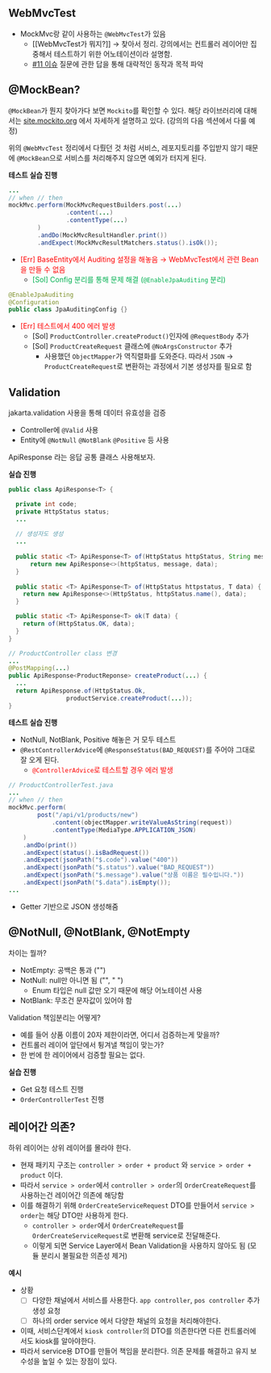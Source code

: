 ## WebMvcTest

- MockMvc랑 같이 사용하는 `@WebMvcTest`가 있음
    - [[WebMvcTest가 뭐지?]] → 찾아서 정리. 강의에서는 컨트롤러 레이어만 집중해서 테스트하기 위한 어노테이션이라 설명함.
    - [\#11 이슈](https://github.com/Keep-Going-Web-Study/BE-Spring-Test-Guide/issues/11) 질문에 관한 답을 통해 대략적인 동작과 목적 파악


## @MockBean?

`@MockBean`가 뭔지 찾아가다 보면 `Mockito`를 확인할 수 있다. 해당 라이브러리에 대해서는 [site.mockito.org](site.mockito.org) 에서 자세하게 설명하고 있다. (강의의 다음 섹션에서 다룰 예정)

위의 `@WebMvcTest` 정리에서 다뤘던 것 처럼 서비스, 레포지토리를 주입받지 않기 때문에 `@MockBean`으로 서비스를 처리해주지 않으면 예외가 터지게 된다.


**테스트 실습 진행**
```java
...
// when // then
mockMvc.perform(MockMvcRequestBuilders.post(...)
                .content(...)
                .contentType(...)
        )
        .andDo(MockMvcResultHandler.print())
        .andExpect(MockMvcResultMatchers.status().isOk());
```

- <font color="#ff0000">[Err] BaseEntity에서 Auditing 설정을 해놓음 → WebMvcTest에서 관련 Bean을 만들 수 없음</font>
    - <font color="#00b050">[Sol] Config 분리를 통해 문제 해결 (`@EnableJpaAuditing` 분리)</font>

```java
@EnableJpaAuditing
@Configuration
public class JpaAuditingConfig {}
```

- <font color="#ff0000">[Err] 테스트에서 400 에러 발생</font>
    - [Sol] `ProductController.createProduct()`인자에 `@RequestBody` 추가
    - [Sol] `ProductCreateRequest` 클래스에 `@NoArgsConstructor` 추가
        - 사용했던 `ObjectMapper`가 역직렬화를 도와준다. 따라서 
          `JSON` → `ProductCreateRequest`로 변환하는 과정에서 기본 생성자를 필요로 함


## Validation

jakarta.validation 사용을 통해 데이터 유효성을 검증
- Controller에 `@Valid` 사용
- Entity에 `@NotNull` `@NotBlank` `@Positive` 등 사용

ApiResponse 라는 응답 공통 클래스 사용해보자.

**실습 진행**
```java
public class ApiResponse<T> {

  private int code;
  private HttpStatus status;
  ...
  
  // 생성자도 생성
  ...
  
  public static <T> ApiResponse<T> of(HttpStatus httpStatus, String message, T data) {
      return new ApiResponse<>(httpStatus, message, data);
  }
  
  public static <T> ApiResponse<T> of(HttpStatus httpstatus, T data) {
    return new ApiResponse<>(HttpStatus, httpStatus.name(), data);
  }

  public static <T> ApiResponse<T> ok(T data) {
    return of(HttpStatus.OK, data);
  }
}
```

```java
// ProductController class 변경
...
@PostMapping(...)
public ApiResponse<ProductReponse> createProduct(...) {
  ...
  return ApiResponse.of(HttpStatus.Ok,
                productService.createProduct(...));
}
```

**테스트 실습 진행**
- NotNull, NotBlank, Positive 해놓은 거 모두 테스트
- `@RestControllerAdvice`에 `@ResponseStatus(BAD_REQUEST)`를 주어야 그대로 잘 오게 된다.
    - <font color="#ff0000">`@ControllerAdvice`로 테스트할 경우 에러 발생</font>

```java
// ProductControllerTest.java
...
// when // then
mockMvc.perform(
        post("/api/v1/products/new")
            .content(objectMapper.writeValueAsString(request))
            .contentType(MediaType.APPLICATION_JSON)
    )
    .andDo(print())
    .andExpect(status().isBadRequest())
    .andExpect(jsonPath("$.code").value("400"))
    .andExpect(jsonPath("$.status").value("BAD_REQUEST"))
    .andExpect(jsonPath("$.message").value("상품 이름은 필수입니다."))
    .andExpect(jsonPath("$.data").isEmpty());
...
```

- Getter 기반으로 JSON 생성해줌


## @NotNull, @NotBlank, @NotEmpty

차이는 뭘까?
- NotEmpty: 공백은 통과 ("")
- NotNull: null만 아니면 됨 ("", "   ")
    - Enum 타입은 null 값만 오기 때문에 해당 어노테이션 사용
- NotBlank: 무조건 문자값이 있어야 함

Validation 책임분리는 어떻게?
- 예를 들어 상품 이름이 20자 제한이라면, 어디서 검증하는게 맞을까?
- 컨트롤러 레이어 앞단에서 튕겨낼 책임이 맞는가?
- 한 번에 한 레이어에서 검증할 필요는 없다.


**실습 진행**
- Get 요청 테스트 진행
- `OrderControllerTest` 진행


## 레이어간 의존?

하위 레이어는 상위 레이어를 몰라야 한다.
- 현재 패키지 구조는 `controller > order + product` 와 `service > order + product` 이다.
- 따라서 `service > order`에서 `controller > order`의 `OrderCreateRequest`를 사용하는건 레이어간 의존에 해당함
- 이를 해결하기 위해 `OrderCreateServiceRequest` DTO를 만들어서 `service > order`는 해당 DTO만 사용하게 한다.
    - `controller > order`에서 `OrderCreateRequest`를 `OrderCreateServiceRequest`로 변환해 service로 전달해준다.
    - 이렇게 되면 Service Layer에서 Bean Validation을 사용하지 않아도 됨 (모듈 분리시 불필요한 의존성 제거)

**예시**
- 상황
    - [ ] 다양한 채널에서 서비스를 사용한다. `app controller`, `pos controller` 추가 생성 요청
    - [ ] 하나의 order service 에서 다양한 채널의 요청을 처리해야한다.
- 이때, 서비스단계에서 `kiosk controller`의 DTO를 의존한다면 다른 컨트롤러에서도 kiosk를 알아야한다.
- 따라서 service용 DTO를 만들어 책임을 분리한다. 의존 문제를 해결하고 유지 보수성을 높일 수 있는 장점이 있다.

